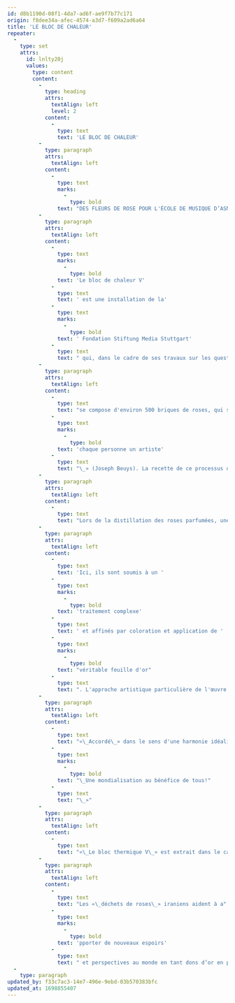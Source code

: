 ```yaml
---
id: d8b1190d-08f1-4da7-ad6f-ae9f7b77c171
origin: f8dee34a-afec-4574-a3d7-f609a2ad6a64
title: 'LE BLOC DE CHALEUR'
repeater:
  -
    type: set
    attrs:
      id: lnlty20j
      values:
        type: content
        content:
          -
            type: heading
            attrs:
              textAlign: left
              level: 2
            content:
              -
                type: text
                text: 'LE BLOC DE CHALEUR'
          -
            type: paragraph
            attrs:
              textAlign: left
            content:
              -
                type: text
                marks:
                  -
                    type: bold
                text: "DES FLEURS DE ROSE POUR L'ÉCOLE DE MUSIQUE D’ASNI"
          -
            type: paragraph
            attrs:
              textAlign: left
            content:
              -
                type: text
                marks:
                  -
                    type: bold
                text: 'Le bloc de chaleur V'
              -
                type: text
                text: ' est une installation de la'
              -
                type: text
                marks:
                  -
                    type: bold
                text: ' Fondation Stiftung Media Stuttgart'
              -
                type: text
                text: " qui, dans le cadre de ses travaux sur les questions de renouvellement social, économique et écologique, travaille également sur la culture écologique des roses parfumées («\_Rosa damascena\_»). L'installation"
          -
            type: paragraph
            attrs:
              textAlign: left
            content:
              -
                type: text
                text: "se compose d'environ 500 briques de roses, qui sont extraites dans le cadre d'un évènement artistique pendant la nuit de la culture de Göpping et d’autres actions et converties en «\_monnaie de dons\_». La transformation de la paille de rose iranienne en euros, en dons d'or, représente une mondialisation responsable et solidaire et l'idée de faire de toutes les personnes des co-créateurs de l'avenir de la société : «\_"
              -
                type: text
                marks:
                  -
                    type: bold
                text: 'chaque personne un artiste'
              -
                type: text
                text: "\_» (Joseph Beuys). La recette de ce processus de transformation va au Maroc et est donc largement utilisée pour la construction de l'école de musique d’Asni."
          -
            type: paragraph
            attrs:
              textAlign: left
            content:
              -
                type: text
                text: "Lors de la distillation des roses parfumées, une sorte de purée, généralement éliminée ou compostée, émerge des pétales. En Iran, une utilisation astucieuse a été trouvée pour ce «\_déchet\_». Après l'achèvement du processus de fabrication, la purée de roses est introduite dans des moules en bois et séchée au soleil - semblable à la production traditionnelle de briques de glaise. De cette manière, des briquettes de roses à l'allure archaïque sont fabriquées à partir de «\_paille de rose\_» qui sont utilisées comme combustible parfumé et dont quelque 1 000 pièces ont été transportées en Allemagne."
          -
            type: paragraph
            attrs:
              textAlign: left
            content:
              -
                type: text
                text: 'Ici, ils sont soumis à un '
              -
                type: text
                marks:
                  -
                    type: bold
                text: 'traitement complexe'
              -
                type: text
                text: ' et affinés par coloration et application de '
              -
                type: text
                marks:
                  -
                    type: bold
                text: "véritable feuille d'or"
              -
                type: text
                text: ". L'approche artistique particulière de l'œuvre est importante\_: pas d’ornementation individualiste, mais un traitement de fabrication similaire, sinon identique, de la brique de rose. Ainsi, les briques de roses sont «accordées» à une tâche commune afin de faire partie d'un bloc thermique uniforme."
          -
            type: paragraph
            attrs:
              textAlign: left
            content:
              -
                type: text
                text: "«\_Accordé\_» dans le sens d'une harmonie idéaliste pour l'idée d'une mondialisation responsable et solidaire, qui fonctionne d'une manière orientée vers le bien commun au lieu d'une exploitation illimitée des ressources humaines et naturelles des pays pauvres, et contribue au retour d'une part équitable du point de départ des «\_chaînes de valeur\_» mondiales. Une globalité durable au lieu d'une mondialisation axée sur le profit - c'est ce que représente aussi le bloc de roses et il illustre le principe de la responsabilité mondiale partagée pour l'avenir social et écologique de la société\_: «"
              -
                type: text
                marks:
                  -
                    type: bold
                text: "\_Une mondialisation au bénéfice de tous!"
              -
                type: text
                text: "\_»"
          -
            type: paragraph
            attrs:
              textAlign: left
            content:
              -
                type: text
                text: "«\_Le bloc thermique V\_» est extrait dans le cadre d'un processus public de transformation et de refonte de paille de roses en monnaie de dons. Les recettes apporteront une petite contribution à un avenir meilleur en Afrique et en Iran, pays d'origine des briques de roses. En plus d'une contribution à un orphelinat en Iran, l'école de musique pour jeunes à ASNI, au Maroc, est soutenue par la recette de «\_l'or de roses\_».\_"
          -
            type: paragraph
            attrs:
              textAlign: left
            content:
              -
                type: text
                text: "Les «\_déchets de roses\_» iraniens aident à a"
              -
                type: text
                marks:
                  -
                    type: bold
                text: 'pporter de nouveaux espoirs'
              -
                type: text
                text: " et perspectives au monde en tant dons d’or en paille de roses lors de divers évènements artistiques. Le projet représente également une «sculpture sociale» comme moyen pour encourager les gens à s'impliquer dans le développement de la réalité sociale. La sculpture sociale fait référence aux processus de transformation au sens de formations sculpturales dans la sculpture vivante des sociétés modernes dans le but de faire de chaque individu un co-créateur de son avenir culturel, social, juridique et économique : «\_Chaque personne un artiste\_»."
  -
    type: paragraph
updated_by: f33c7ac3-14e7-496e-9ebd-03b570383bfc
updated_at: 1698855407
---
```

